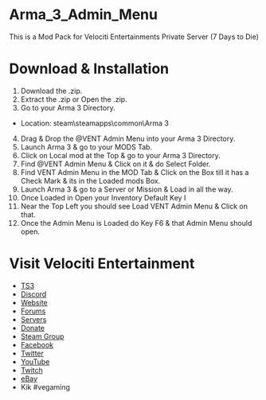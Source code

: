 # Arma_3_Admin_Menu
This is a Mod Pack for Velociti Entertainments Private Server (7 Days to Die)

# Download & Installation
1) Download the .zip.
2) Extract the .zip or Open the .zip.
3) Go to your Arma 3 Directory.
* Location: steam\steamapps\common\Arma 3
4) Drag & Drop the @VENT Admin Menu into your Arma 3 Directory.
5) Launch Arma 3 & go to your MODS Tab.
6) Click on Local mod at the Top & go to your Arma 3 Directory.
7) Find @VENT Admin Menu & Click on it & do Select Folder.
8) Find VENT Admin Menu in the MOD Tab & Click on the Box till it has a Check Mark & its in the Loaded mods Box.
9) Launch Arma 3 & go to a Server or Mission & Load in all the way.
10) Once Loaded in Open your Inventory Default Key I
11) Near the Top Left you should see Load VENT Admin Menu & Click on that.
12) Once the Admin Menu is Loaded do Key F6 & that Admin Menu should open.

# Visit Velociti Entertainment
* [TS3](http://www.velocitientertainment.com/ts3/)
* [Discord](https://discord.gg/azEY2kU)
* [Website](www.velocitientertainment.com/)
* [Forums](www.velocitientertainment.com/forum)
* [Servers](www.velocitientertainment.com/servers/)
* [Donate](http://www.velocitientertainment.com/donations/)
* [Steam Group](http://steamcommunity.com/groups/velocitientertainment)
* [Facebook](www.facebook.com/VelocitiEntertainment)
* [Twitter](www.twitter.com/VelocitiEnt)
* [YouTube](www.youtube.com/user/HumanTree92)
* [Twitch](www.twitch.tv/humantree92)
* [eBay](www.ebay.com/usr/humantree92)
* Kik #vegaming
